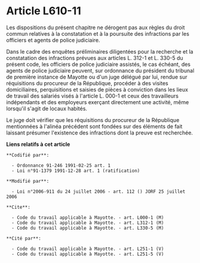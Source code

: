 # Article L610-11

Les dispositions du présent chapitre ne dérogent pas aux règles du droit commun relatives à la constatation et à la poursuite
des infractions par les officiers et agents de police judiciaire.

Dans le cadre des enquêtes préliminaires diligentées pour la recherche et la constatation des infractions prévues aux
articles L. 312-1 et L. 330-5 du présent code, les officiers de police judiciaire assistés, le cas échéant, des agents de
police judiciaire peuvent, sur ordonnance du président du tribunal de première instance de Mayotte ou d'un juge délégué par
lui, rendue sur réquisitions du procureur de la République, procéder à des visites domiciliaires, perquisitions et saisies de
pièces à conviction dans les lieux de travail des salariés visés à l'article L. 000-1 et ceux des travailleurs indépendants
et des employeurs exerçant directement une activité, même lorsqu'il s'agit de locaux habités.

Le juge doit vérifier que les réquisitions du procureur de la République mentionnées à l'alinéa précédent sont fondées sur
des éléments de fait laissant présumer l'existence des infractions dont la preuve est recherchée.

**Liens relatifs à cet article**

	**Codifié par**:

	  - Ordonnance 91-246 1991-02-25 art. 1
	  - Loi n°91-1379 1991-12-28 art. 1 (ratification)

	**Modifié par**:

	  - Loi n°2006-911 du 24 juillet 2006 - art. 112 () JORF 25 juillet 2006

	**Cite**:

	  - Code du travail applicable à Mayotte. - art. L000-1 (M)
	  - Code du travail applicable à Mayotte. - art. L312-1 (M)
	  - Code du travail applicable à Mayotte. - art. L330-5 (M)

	**Cité par**:

	  - Code du travail applicable à Mayotte. - art. L251-1 (V)
	  - Code du travail applicable à Mayotte. - art. L251-5 (V)
